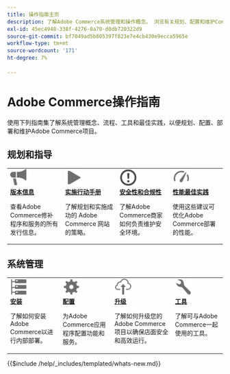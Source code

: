```yaml
---
title: 操作指南主页
description: 了解Adobe Commerce系统管理和操作概念。 浏览有关规划、配置和维护Commerce部署的综合指南。
exl-id: 45ec4948-338f-4276-8a70-d0db720322d9
source-git-commit: bf7049ad5b805397f823e7e4cb430e9ecca5965e
workflow-type: tm+mt
source-wordcount: '171'
ht-degree: 7%

---
```



# Adobe Commerce操作指南

使用下列指南集了解系统管理概念、流程、工具和最佳实践，以便规划、配置、部署和维护Adobe Commerce项目。

## 规划和指导

<table>
<tr>
  <td valign="top">
    <a href="../release/release-notes/overview.md">
      <img alt="发行信息" src="../assets/icons/promote.svg" width="40"/>
    </a>
    <div>
      <a href="../release/release-notes/overview.md"><strong>版本信息</strong></a>
      <p>查看Adobe Commerce修补程序和服务的所有发行信息。</p>
    </div>
  </td>
    <td valign="top">
    <a href="../implementation-playbook/overview.md">
      <img alt="实现" src="../assets/icons/play.svg" width="40"/>
    </a>
    <div>
      <a href="../implementation-playbook/overview.md"><strong>实施行动手册</strong></a>
      <p>了解规划和实施成功的 Adobe Commerce 网站的策略。</p>
    </div>
  </td>
  <td valign="top">
    <a href="../security-and-compliance/overview.md">
       <img alt="企业" src="../assets/icons/alert-circle.svg" width="40"/>
    </a>
    <div>
      <a href="../security-and-compliance/overview.md"><strong>安全性和合规性</strong></a>
      <p>了解Adobe Commerce商家如何负责维护安全环境。</p>
    </div>
  </td>
    <td valign="top">
    <a href="../performance/overview.md">
       <img alt="性能" src="../assets/icons/gauge.svg" width="40"/>
    </a>
    <div>
      <a href="../performance/overview.md"><strong>性能最佳实践</strong></a>
      <p>使用这些建议可优化Adobe Commerce部署的性能。</p>
    </div>
  </td>
</tr>
</table>

## 系统管理

<table>
<tr>
  <td valign="top">
    <a href="../installation/overview.md">
      <img alt="安装（内部部署）" src="../assets/icons/servers.svg" width="40"/>
    </a>
    <div>
      <a href="../installation/overview.md"><strong>安装</strong></a>
      <p>了解如何安装Adobe Commerce以进行内部部署。</p>
    </div>
  </td>
  <td valign="top">
    <a href="../configuration/overview.md">
      <img alt="配置" src="../assets/icons/settings.svg" width="40"/>
    </a>
    <div>
      <a href="../configuration/overview.md"><strong>配置</strong></a>
      <p>为Adobe Commerce应用程序配置功能和服务。</p>
    </div>
  </td>
  <td valign="top">
    <a href="../upgrade/overview.md">
      <img alt="升级" src="../assets/icons/upload-cloud.svg" width="40"/>
    </a>
    <div>
      <a href="../upgrade/overview.md"><strong>升级</strong></a>
      <p>了解如何升级您的Adobe Commerce项目以确保店面安全和高效运行。</p>
    </div>
  </td>
  <td valign="top">
    <a href="../tools/overview.md">
       <img alt="工具" src="../assets/icons/wrench.svg" width="40"/>
    </a>
    <div>
      <a href="../tools/overview.md"><strong>工具</strong></a>
      <p>了解可与Adobe Commerce一起使用的工具。</p>
    </div>
  </td>
</tr>
</table>

{{$include /help/_includes/templated/whats-new.md}}

<!-- Last updated from includes: 2025-10-10 22:22:35 -->
